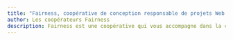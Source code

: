 ```yaml
---
title: "Fairness, coopérative de conception responsable de projets Web et mobiles, spécialisée en PHP, Symfony, Javascript, React, Node.js"
author: Les coopérateurs Fairness
description: Fairness est une coopérative qui vous accompagne dans la conception responsable de vos projets Web et mobiles
---
```

